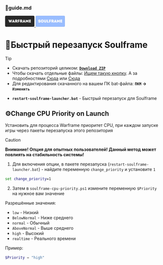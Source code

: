 ### 📕guide.md
<p align="left">
   <a href="https://github.com/N3M1X10/warframe-batch-tools/blob/master/src/warframe/guide.md">
      <img width="96" alt="warframe guide" src="https://github.com/N3M1X10/warframe-batch-tools/blob/master/assets/warframe-badge.png">
   </a>
  <a href="https://github.com/N3M1X10/warframe-batch-tools/blob/master/src/soulframe/guide.md">
      <img width="96" alt="soulframe guide" src="https://github.com/N3M1X10/warframe-batch-tools/blob/master/assets/soulframe-badge-hl.png">
   </a>
</p>

# 🔁Быстрый перезапуск Soulframe

>[!tip]
> - Скачать репозиторий целиком: [**`Download ZIP`**](https://github.com/N3M1X10/warframe-batch-tools/archive/refs/heads/master.zip)
> - Чтобы скачать отдельные файлы: [Ищем такую кнопку](https://github.com/user-attachments/assets/c0169211-4266-4d54-b594-22e762d0938b). А за подробностями [Сюда](https://docs.github.com/ru/get-started/start-your-journey/downloading-files-from-github) или [Сюда](https://blog.skillfactory.ru/kak-skachivat-s-github/)
> - Для редактирования скачанного на вашем ПК bat-файла: **`ПКМ` -> `Изменить`**

- **`restart-soulframe-launcher.bat`** - Быстрый перезапуск для Soulframe

## ⚙️Change CPU Priority on Launch
Установить для процесса Warframe приоритет CPU, при каждом запуске игры через пакеты перезапуска этого репозитория

> [!caution]
> **Внимание! Опция для опытных пользователей! Данный метод может повлиять на стабильность системы!**

1. Для включения опции, в пакете перезапуска (`restart-soulframe-launcher.bat`) - найдите переменную `change_priority` и установите `1`
```bat
set change_priority=1
```

2. Затем в `soulframe-cpu-priority.ps1` измените переменную `$Priority` на нужное вам значение

Разрешённые значения:

- `low` - Низкий
- `BelowNormal` - Ниже среднего
- `normal` - Обычный
- `AboveNormal` - Выше среднего
- `high` - Высокий               
- `realtime` - Реального времени

Пример:
```ps1
$Priority = "high"
```
